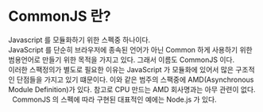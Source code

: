 # CommonJS 란?
Javascript 를 모듈화하기 위한 스펙중 하나이다.  
JavaScript 를 단순히 브라우저에 종속된 언어가 아닌 Common 하게 사용하기 위한 범용언어로 만들기 위한 목적을 가지고 있다.
그래서 이름도 CommonJS 이다.  
이러한 스팩정의가 별도로 필요한 이유는 JavaScript 가 모듈화에 있어서 많은 구조적인 단점들을 가지고 있기 떄문이다.
이와 같은 범주의 스팩중에 AMD(Asynchronous Module Definition)가 있다.
참고로 CPU 만드는 AMD 회사명과는 아무 관련이 없다.
  
CommonJS 의 스펙에 따라 구현된 대표적인 예에는 Node.js 가 있다.

 


